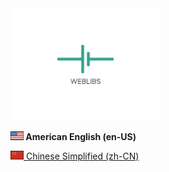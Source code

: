 <img src="/resources/logo/WebLibs.svg" width="240" alt="logo">

**<img src="/resources/flags/en-US.png" height="14" alt="en-US"> American English (en-US)**

[<img src="/resources/flags/zh-CN.png" height="14" alt="zh-CN"> Chinese Simplified (zh-CN)](docs/locales/README.zh-CNS.md)